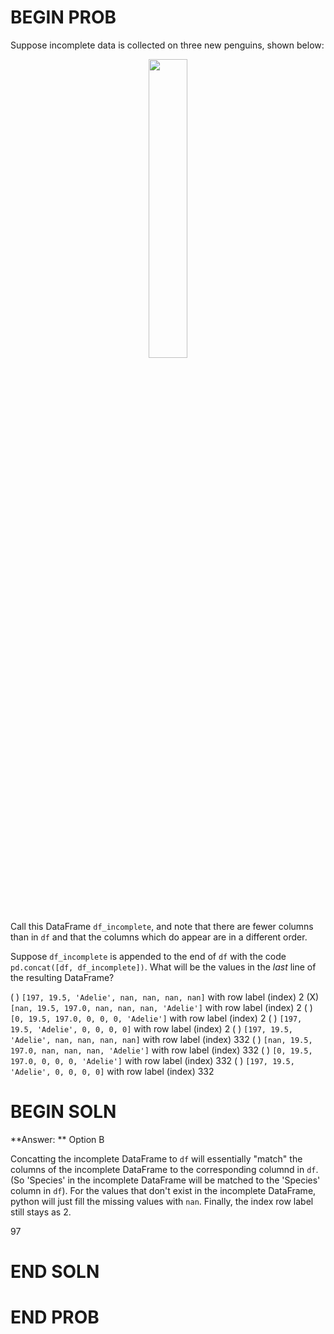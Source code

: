 # BEGIN PROB
Suppose incomplete data is collected on three new penguins, shown below:

<center><img src='../assets/images/fa21-midterm/incomplete.png' width=35%></center>

Call this DataFrame `df_incomplete`, and note that there are fewer columns than in `df` and that the columns which do appear are in a different order.

Suppose `df_incomplete` is appended to the end of `df` with the code `pd.concat([df, df_incomplete])`. What will be the values in the *last* line of the resulting DataFrame?

( ) `[197, 19.5, 'Adelie', nan, nan, nan, nan]` with row label (index) 2
(X) `[nan, 19.5, 197.0, nan, nan, nan, 'Adelie']` with row label (index) 2
( ) `[0, 19.5, 197.0, 0, 0, 0, 'Adelie']`  with row label (index) 2
( ) `[197, 19.5, 'Adelie', 0, 0, 0, 0]`  with row label (index) 2
( ) `[197, 19.5, 'Adelie', nan, nan, nan, nan]` with row label (index) 332
( ) `[nan, 19.5, 197.0, nan, nan, nan, 'Adelie']` with row label (index) 332
( ) `[0, 19.5, 197.0, 0, 0, 0, 'Adelie']`  with row label (index) 332
( ) `[197, 19.5, 'Adelie', 0, 0, 0, 0]`  with row label (index) 332

# BEGIN SOLN
**Answer: ** Option B

Concatting the incomplete DataFrame to `df` will essentially "match" the columns of the incomplete DataFrame to the corresponding columnd in `df`. (So 'Species' in the incomplete DataFrame will be matched to the 'Species' column in `df`). For the values that don't exist in the incomplete DataFrame, python will just fill the missing values with `nan`. Finally, the index row label still stays as 2. 

<average>97</average>

# END SOLN

# END PROB